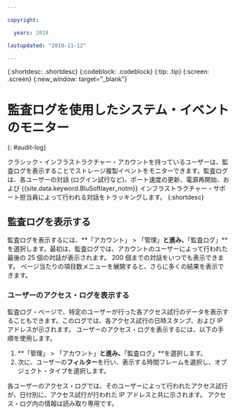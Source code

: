 ```yaml
---

copyright:

  years: 2018

lastupdated: "2018-11-12"

---
```


{:shortdesc: .shortdesc}
{:codeblock: .codeblock}
{:tip: .tip}
{:screen: .screen}
{:new_window: target="_blank"}


# 監査ログを使用したシステム・イベントのモニター
{: #audit-log}

クラシック・インフラストラクチャー・アカウントを持っているユーザーは、監査ログを表示することでストレージ複製イベントをモニターできます。監査ログは、各ユーザーの対話 (ログイン試行など)、ポート速度の更新、電源再開始、および {{site.data.keyword.BluSoftlayer_notm}} インフラストラクチャー・サポート担当員によって行われる対話をトラッキングします。
{:shortdesc}


## 監査ログを表示する

監査ログを表示するには、**「アカウント」 > 「管理」**と進み、**「監査ログ」**を選択します。最初は、監査ログでは、アカウントのユーザーによって行われた最後の 25 個の対話が表示されます。 200 個までの対話をいつでも表示できます。 ページ当たりの項目数メニューを展開すると、さらに多くの結果を表示できます。 

### ユーザーのアクセス・ログを表示する
監査ログ・ページで、特定のユーザーが行った各アクセス試行のデータを表示することもできます。このログでは、各アクセス試行の日時スタンプ、および IP アドレスが示されます。 ユーザーのアクセス・ログを表示するには、以下の手順を使用します。

1. **「管理」 > 「アカウント」**と進み、**「監査ログ」**を選択します。 
2. 次に、ユーザーの**フィルター**を行い、表示する時間フレームを選択し、オブジェクト・タイプを選択します。  

各ユーザーのアクセス・ログでは、そのユーザーによって行われたアクセス試行が、日付別に、アクセス試行が行われた IP アドレスと共に示されます。 アクセス・ログ内の情報は読み取り専用です。 
